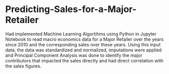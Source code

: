# Predicting-Sales-for-a-Major-Retailer
Had implemented Machine Learning Algortihms using Python in Jupyter Notebook to read macro economics data for a Major Retailer over the years since 2010 and the corresponding sales over these years. Using this input data, the data was standardized and normalized, imputations were applied and Principal Component Analysis was done to identify the major contributors that impacted the sales directly and had direct correlation with the sales figures.
